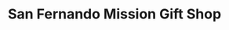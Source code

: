 ---
title: "San Fernando Mission Gift Shop"
url: /mission-hills/san-fernando-mission-gift-shop/
shop: Andenken
---